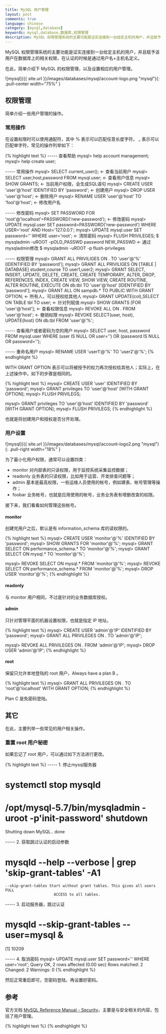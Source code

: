 ```yaml
---
title: MySQL 用户管理
layout: post
comments: true
language: chinese
category: [mysql,database]
keywords: mysql,database,数据库,权限管理
description: MySQL 权限管理系统的主要功能是证实连接到一台给定主机的用户，并且赋予该用户在数据库上的相关权限，在认证的时候是通过用户名+主机名定义。 此，简单介绍下 MySQL 的权限管理，以及设置相应的用户管理。
---
```


MySQL 权限管理系统的主要功能是证实连接到一台给定主机的用户，并且赋予该用户在数据库上的相关权限，在认证的时候是通过用户名+主机名定义。

在此，简单介绍下 MySQL 的权限管理，以及设置相应的用户管理。

<!-- more -->

![mysql]({{ site.url }}/images/databases/mysql/account-logo.png "mysql"){: .pull-center width="75%" }

## 权限管理

简单介绍一些用户管理的操作。

### 常用操作

在设置权限时可以使用通配符，其中 % 表示可以匹配任意长度字符， _ 表示可以匹配单字符，常见的操作列举如下：

{% highlight text %}
----- 查看帮助
mysql> help account management;
mysql> help create user;

----- 常用操作
mysql> SELECT current_user();                                        ← 查看当前用户
mysql> SELECT user,host,password FROM mysql.user;                    ← 查看用户信息
mysql> SHOW GRANTS;                                                  ← 当前用户权限，会生成SQL语句
mysql> CREATE USER 'user'@'host' IDENTIFIED BY 'password';           ← 创建用户
mysql> DROP USER 'user'@'host';                                      ← 删除用户
mysql> RENAME USER 'user'@'host' TO 'fool'@'host';                   ← 修改用户名

----- 修改密码
mysql> SET PASSWORD FOR 'root'@'localhost'=PASSWORD('new-password'); ← 修改密码
mysql> UPDATE mysql.user SET password=PASSWORD('new-password')
       WHERE USER='root' AND Host='127.0.0.1';
mysql> UPDATE mysql.user SET password='' WHERE user='root';          ← 清除密码
mysql> FLUSH PRIVILEGES;
$ mysqladmin -uROOT -pOLD_PASSWD password NEW_PASSWD                 ← 通过mysqladmin修改
$ mysqladmin -uROOT -p flush-privileges

----- 权限管理
mysql> GRANT ALL PRIVILIGES ON *.* TO 'user'@'%' [IDENTIFIED BY 'password'];
mysql> GRANT ALL PRIVILIGES ON [TABLE | DATABASE] student,course TO user1,user2;
mysql> GRANT SELECT, INSERT, UPDATE, DELETE, CREATE, CREATE TEMPORARY, ALTER,
       DROP, REFERENCES, INDEX, CREATE VIEW, SHOW VIEW, CREATE ROUTINE,
       ALTER ROUTINE, EXECUTE
       ON db.tbl TO 'user'@'host' [IDENTIFIED BY 'password'];
mysql> GRANT ALL ON sampdb.* TO PUBLIC WITH GRANT OPTION;            ← 所有人，可以授权给其他人
mysql> GRANT UPDATE(col),SELECT ON TABLE tbl TO user;                ← 针对列赋值
mysql> SHOW GRANTS [FOR 'user'@'host'];                              ← 查看权限信息
mysql> REVOKE ALL ON *.* FROM 'user'@'host';                         ← 撤销权限
mysql> REVOKE SELECT(user, host), UPDATE(host) ON db.tbl FROM 'user'@'%';

----- 查看用户或者密码为空的用户
mysql> SELECT user, host, password FROM mysql.user
       WHERE (user IS NULL OR user='') OR (password IS NULL OR password='');

----- 重命名用户
mysql> RENAME USER 'user1'@'%' TO 'user2'@'%';
{% endhighlight %}

WITH GRANT OPTION 表示可以将被授予的权力再次授权给其他人；实际上，在上述操作中，如下的步骤是相同的。

{% highlight text %}
mysql> CREATE USER 'user' IDENTIFIED BY 'password';
mysql> GRANT privileges TO 'user'@'host' [WITH GRANT OPTION];
mysql> FLUSH PRIVILEGS;

mysql> GRANT privileges  TO 'user'@'host' IDENTIFIED BY 'password' [WITH GRANT OPTION];
mysql> FLUSH PRIVILEGS;
{% endhighlight %}

也就是将创建用户和授权是否分开处理。

### 用户设置

![mysql]({{ site.url }}/images/databases/mysql/account-logo2.png "mysql"){: .pull-right width="18%" }

为了最小化用户权限，通常可以设置四类：

* monitor 对内部表的只读权限，用于监控系统采集监控数据；
* readonly 业务表的只读权限，比如用于运营、开发排查问题等；
* admin 基本是最高权限，一些运维人员使用的帐号，例如建表、帐号管理等操作；
* foobar 业务帐号，也就是应用使用的帐号，业务业务表有增删改查的权限。

接下来，我们看看如何管理这些帐号。

#### monitor

创建完用户之后，默认是有 information_schema 库的读权限的。

{% highlight text %}
mysql> CREATE USER 'monitor'@'%' IDENTIFIED BY 'password';
mysql> SHOW GRANTS FOR 'monitor'@'%';
mysql> GRANT SELECT ON performance_schema.* TO 'monitor'@'%';
mysql> GRANT SELECT ON mysql.* TO 'monitor'@'%';

mysql> REVOKE SELECT ON mysql.* FROM 'monitor'@'%';
mysql> REVOKE SELECT ON performance_schema.* FROM 'monitor'@'%';
mysql> DROP USER 'monitor'@'%';
{% endhighlight %}

#### readonly

与 monitor 用户相同，不过是针对的业务数据库授权。

#### admin

只针对管理平面的机器设置权限，也就是指定 IP 地址。

{% highlight text %}
mysql> CREATE USER 'admin'@'IP' IDENTIFIED BY 'password';
mysql> GRANT ALL PRIVILEGES ON *.* TO 'admin'@'IP';

mysql> REVOKE ALL PRIVILEGES ON *.* FROM 'admin'@'IP';
mysql> DROP USER 'admin'@'IP';
{% endhighlight %}

#### root

保留只允许本地登陆的 root 用户，Always have a plan B 。

{% highlight text %}
mysql> GRANT ALL PRIVILEGES ON *.* TO 'root'@'localhost' WITH GRANT OPTION;
{% endhighlight %}

Plan C 是免密码登陆。

## 其它

在此，主要列举一些常见的用户相关操作。

### 重置 root 用户秘密

如果忘记了 root 用户，可以通过如下方法进行更改。

{% highlight text %}
----- 1. 停止mysql服务器
# systemctl stop mysqld
# /opt/mysql-5.7/bin/mysqladmin -uroot -p'init-password' shutdown
Shutting down MySQL..     done

----- 2. 获取跳过认证的启动参数
# mysqld --help --verbose | grep 'skip-grant-tables' -A1
    --skip-grant-tables Start without grant tables. This gives all users FULL
                          ACCESS to all tables.

----- 3. 启动服务器，跳过认证
# mysqld --skip-grant-tables --user=mysql &
[1] 10209

----- 4. 取消密码
mysql> UPDATE mysql.user SET password='' WHERE user='root';
Query OK, 2 rows affected (0.00 sec)
Rows matched: 2  Changed: 2  Warnings: 0
{% endhighlight %}

然后正常重启即可，空密码登陆，再设置好密码。

## 参考

官方文档 [MySQL Reference Manual - Security](http://dev.mysql.com/doc/refman/en/security.html)，主要是与安全相关的内容，包括了用户管理。

{% highlight text %}
{% endhighlight %}
